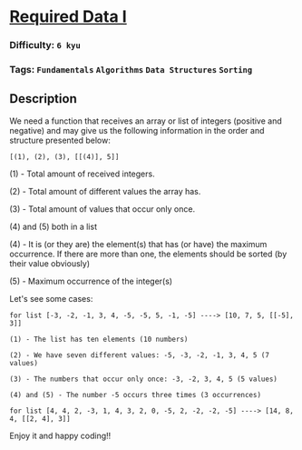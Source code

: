 # [Required Data I](https://www.codewars.com/kata/55f95dbb350b7b1239000030)

### Difficulty: `6 kyu`

### Tags: `Fundamentals` `Algorithms` `Data Structures` `Sorting`

## Description

We need a function that receives an array or list of integers (positive and negative) and may give us the following information in the order and structure presented below:

`[(1), (2), (3), [[(4)], 5]]`

(1) - Total amount of received integers.

(2) - Total amount of different values the array has.

(3) - Total amount of values that occur only once.

(4) and (5) both in a list

(4) - It is (or they are) the element(s) that has (or have) the maximum occurrence. If there are more than one, the elements should be sorted (by their value obviously)

(5) - Maximum occurrence of the integer(s)

Let's see some cases:

```
for list [-3, -2, -1, 3, 4, -5, -5, 5, -1, -5] ----> [10, 7, 5, [[-5], 3]]

(1) - The list has ten elements (10 numbers)

(2) - We have seven different values: -5, -3, -2, -1, 3, 4, 5 (7 values)

(3) - The numbers that occur only once: -3, -2, 3, 4, 5 (5 values)

(4) and (5) - The number -5 occurs three times (3 occurrences)

for list [4, 4, 2, -3, 1, 4, 3, 2, 0, -5, 2, -2, -2, -5] ----> [14, 8, 4, [[2, 4], 3]]
```

Enjoy it and happy coding!!

